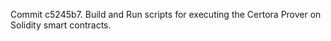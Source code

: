 Commit c5245b7.                    Build and Run scripts for executing the Certora Prover on Solidity smart contracts.
